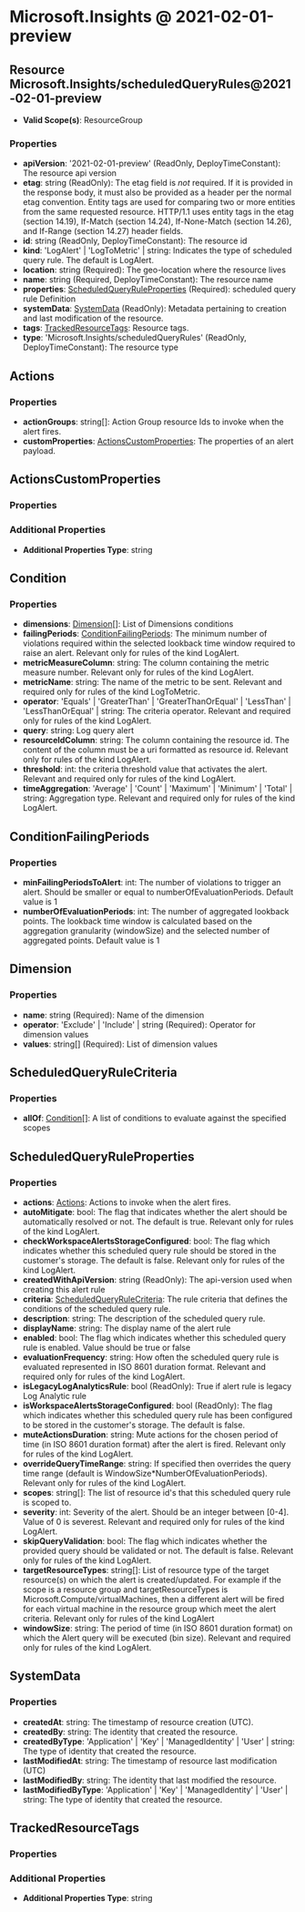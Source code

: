 # Microsoft.Insights @ 2021-02-01-preview

## Resource Microsoft.Insights/scheduledQueryRules@2021-02-01-preview
* **Valid Scope(s)**: ResourceGroup
### Properties
* **apiVersion**: '2021-02-01-preview' (ReadOnly, DeployTimeConstant): The resource api version
* **etag**: string (ReadOnly): The etag field is *not* required. If it is provided in the response body, it must also be provided as a header per the normal etag convention.  Entity tags are used for comparing two or more entities from the same requested resource. HTTP/1.1 uses entity tags in the etag (section 14.19), If-Match (section 14.24), If-None-Match (section 14.26), and If-Range (section 14.27) header fields.
* **id**: string (ReadOnly, DeployTimeConstant): The resource id
* **kind**: 'LogAlert' | 'LogToMetric' | string: Indicates the type of scheduled query rule. The default is LogAlert.
* **location**: string (Required): The geo-location where the resource lives
* **name**: string (Required, DeployTimeConstant): The resource name
* **properties**: [ScheduledQueryRuleProperties](#scheduledqueryruleproperties) (Required): scheduled query rule Definition
* **systemData**: [SystemData](#systemdata) (ReadOnly): Metadata pertaining to creation and last modification of the resource.
* **tags**: [TrackedResourceTags](#trackedresourcetags): Resource tags.
* **type**: 'Microsoft.Insights/scheduledQueryRules' (ReadOnly, DeployTimeConstant): The resource type

## Actions
### Properties
* **actionGroups**: string[]: Action Group resource Ids to invoke when the alert fires.
* **customProperties**: [ActionsCustomProperties](#actionscustomproperties): The properties of an alert payload.

## ActionsCustomProperties
### Properties
### Additional Properties
* **Additional Properties Type**: string

## Condition
### Properties
* **dimensions**: [Dimension](#dimension)[]: List of Dimensions conditions
* **failingPeriods**: [ConditionFailingPeriods](#conditionfailingperiods): The minimum number of violations required within the selected lookback time window required to raise an alert. Relevant only for rules of the kind LogAlert.
* **metricMeasureColumn**: string: The column containing the metric measure number. Relevant only for rules of the kind LogAlert.
* **metricName**: string: The name of the metric to be sent. Relevant and required only for rules of the kind LogToMetric.
* **operator**: 'Equals' | 'GreaterThan' | 'GreaterThanOrEqual' | 'LessThan' | 'LessThanOrEqual' | string: The criteria operator. Relevant and required only for rules of the kind LogAlert.
* **query**: string: Log query alert
* **resourceIdColumn**: string: The column containing the resource id. The content of the column must be a uri formatted as resource id. Relevant only for rules of the kind LogAlert.
* **threshold**: int: the criteria threshold value that activates the alert. Relevant and required only for rules of the kind LogAlert.
* **timeAggregation**: 'Average' | 'Count' | 'Maximum' | 'Minimum' | 'Total' | string: Aggregation type. Relevant and required only for rules of the kind LogAlert.

## ConditionFailingPeriods
### Properties
* **minFailingPeriodsToAlert**: int: The number of violations to trigger an alert. Should be smaller or equal to numberOfEvaluationPeriods. Default value is 1
* **numberOfEvaluationPeriods**: int: The number of aggregated lookback points. The lookback time window is calculated based on the aggregation granularity (windowSize) and the selected number of aggregated points. Default value is 1

## Dimension
### Properties
* **name**: string (Required): Name of the dimension
* **operator**: 'Exclude' | 'Include' | string (Required): Operator for dimension values
* **values**: string[] (Required): List of dimension values

## ScheduledQueryRuleCriteria
### Properties
* **allOf**: [Condition](#condition)[]: A list of conditions to evaluate against the specified scopes

## ScheduledQueryRuleProperties
### Properties
* **actions**: [Actions](#actions): Actions to invoke when the alert fires.
* **autoMitigate**: bool: The flag that indicates whether the alert should be automatically resolved or not. The default is true. Relevant only for rules of the kind LogAlert.
* **checkWorkspaceAlertsStorageConfigured**: bool: The flag which indicates whether this scheduled query rule should be stored in the customer's storage. The default is false. Relevant only for rules of the kind LogAlert.
* **createdWithApiVersion**: string (ReadOnly): The api-version used when creating this alert rule
* **criteria**: [ScheduledQueryRuleCriteria](#scheduledqueryrulecriteria): The rule criteria that defines the conditions of the scheduled query rule.
* **description**: string: The description of the scheduled query rule.
* **displayName**: string: The display name of the alert rule
* **enabled**: bool: The flag which indicates whether this scheduled query rule is enabled. Value should be true or false
* **evaluationFrequency**: string: How often the scheduled query rule is evaluated represented in ISO 8601 duration format. Relevant and required only for rules of the kind LogAlert.
* **isLegacyLogAnalyticsRule**: bool (ReadOnly): True if alert rule is legacy Log Analytic rule
* **isWorkspaceAlertsStorageConfigured**: bool (ReadOnly): The flag which indicates whether this scheduled query rule has been configured to be stored in the customer's storage. The default is false.
* **muteActionsDuration**: string: Mute actions for the chosen period of time (in ISO 8601 duration format) after the alert is fired. Relevant only for rules of the kind LogAlert.
* **overrideQueryTimeRange**: string: If specified then overrides the query time range (default is WindowSize*NumberOfEvaluationPeriods). Relevant only for rules of the kind LogAlert.
* **scopes**: string[]: The list of resource id's that this scheduled query rule is scoped to.
* **severity**: int: Severity of the alert. Should be an integer between [0-4]. Value of 0 is severest. Relevant and required only for rules of the kind LogAlert.
* **skipQueryValidation**: bool: The flag which indicates whether the provided query should be validated or not. The default is false. Relevant only for rules of the kind LogAlert.
* **targetResourceTypes**: string[]: List of resource type of the target resource(s) on which the alert is created/updated. For example if the scope is a resource group and targetResourceTypes is Microsoft.Compute/virtualMachines, then a different alert will be fired for each virtual machine in the resource group which meet the alert criteria. Relevant only for rules of the kind LogAlert
* **windowSize**: string: The period of time (in ISO 8601 duration format) on which the Alert query will be executed (bin size). Relevant and required only for rules of the kind LogAlert.

## SystemData
### Properties
* **createdAt**: string: The timestamp of resource creation (UTC).
* **createdBy**: string: The identity that created the resource.
* **createdByType**: 'Application' | 'Key' | 'ManagedIdentity' | 'User' | string: The type of identity that created the resource.
* **lastModifiedAt**: string: The timestamp of resource last modification (UTC)
* **lastModifiedBy**: string: The identity that last modified the resource.
* **lastModifiedByType**: 'Application' | 'Key' | 'ManagedIdentity' | 'User' | string: The type of identity that created the resource.

## TrackedResourceTags
### Properties
### Additional Properties
* **Additional Properties Type**: string

